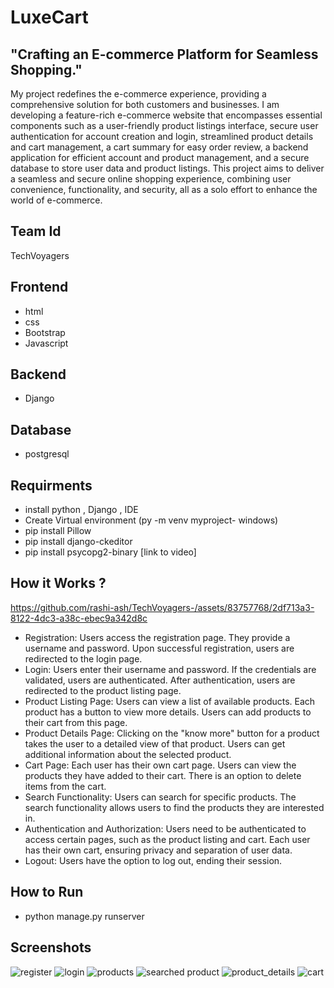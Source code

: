
# LuxeCart
## "Crafting an E-commerce Platform for Seamless Shopping."
My project redefines the e-commerce experience, providing a comprehensive solution for both customers and businesses. I am developing a feature-rich e-commerce website that encompasses essential components such as a user-friendly product listings interface, secure user authentication for account creation and login, streamlined product details and cart management, a cart summary for easy order review, a backend application for efficient account and product management, and a secure database to store user data and product listings. This project aims to deliver a seamless and secure online shopping experience, combining user convenience, functionality, and security, all as a solo effort to enhance the world of e-commerce.
## Team Id
TechVoyagers
## Frontend
- html
- css
- Bootstrap
- Javascript
## Backend
- Django
## Database
- postgresql
## Requirments
- install python , Django , IDE
- Create Virtual environment (py -m venv myproject- windows)
- pip install Pillow
- pip install django-ckeditor
- pip install psycopg2-binary
[link to video]
## How it Works ?




https://github.com/rashi-ash/TechVoyagers-/assets/83757768/2df713a3-8122-4dc3-a38c-ebec9a342d8c


- Registration:
Users access the registration page.
They provide a username and password.
Upon successful registration, users are redirected to the login page.
- Login:
Users enter their username and password.
If the credentials are validated, users are authenticated.
After authentication, users are redirected to the product listing page.
- Product Listing Page:
Users can view a list of available products.
Each product has a button to view more details.
Users can add products to their cart from this page.
- Product Details Page:
Clicking on the "know more" button for a product takes the user to a detailed view of that product.
Users can get additional information about the selected product.
- Cart Page:
Each user has their own cart page.
Users can view the products they have added to their cart.
There is an option to delete items from the cart.
- Search Functionality:
Users can search for specific products.
The search functionality allows users to find the products they are interested in.
- Authentication and Authorization:
Users need to be authenticated to access certain pages, such as the product listing and cart.
Each user has their own cart, ensuring privacy and separation of user data.
- Logout:
Users have the option to log out, ending their session.

   
## How to Run
- python manage.py runserver
  
## Screenshots
![register](https://github.com/rashi-ash/TechVoyagers-/assets/83757768/44766a52-ea94-4004-b460-e0200f95f0fd)
![login](https://github.com/rashi-ash/TechVoyagers-/assets/83757768/347e2733-f817-4af8-97be-5b86832442dc)
![products](https://github.com/rashi-ash/TechVoyagers-/assets/83757768/7d3e3c32-72b6-4e3c-aff9-d0ff1228d4ba)
![searched product](https://github.com/rashi-ash/TechVoyagers-/assets/83757768/3a159aac-e5e7-4f96-aa89-6ff1d3c6ceae)
![product_details](https://github.com/rashi-ash/TechVoyagers-/assets/83757768/dc7b81cf-96aa-4a72-8d16-57a01e62db35)
![cart](https://github.com/rashi-ash/TechVoyagers-/assets/83757768/bc12b091-7bfe-4b0c-acf3-e6fe00522f89)


